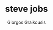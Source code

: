 ---
author: Giorgos Graikousis
title: steve jobs
image_url: stevejobs.jpg
caption: ' Ο Steve jobs ο ιδρυτής της apple σε μια παρουσίαση των καινούργιων προϊόντων της εταιρίας του αναφερόμενος στο iPhone  είπε : Με το iPhone φέραμε τον κόσμο του ίντερνετ στην τσέπη σας. '
license_url: https://www.recode.net/2017/6/26/15821652/iphone-apple-10-year-anniversary-launch-mobile-stats-smart-phone-steve-jobs
license_text: recode.net
categories:
  - archetypes
tags:
  - Apple
  - iPhone
  - mobile devices
---